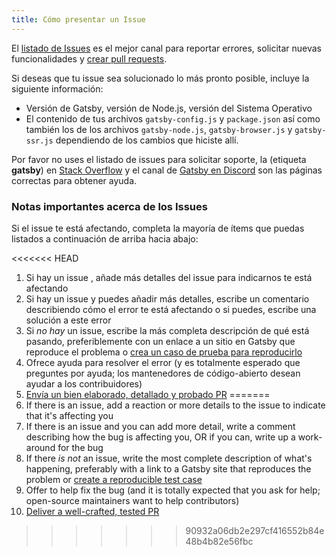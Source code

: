 ```yaml
---
title: Cómo presentar un Issue
---
```


El [listado de Issues](https://github.com/gatsbyjs/gatsby/issues) es el mejor canal para reportar errores, solicitar nuevas funcionalidades y [crear pull requests](/contributing/how-to-open-a-pull-request/).

Si deseas que tu issue sea solucionado lo más pronto posible, incluye la siguiente información:

- Versión de Gatsby, versión de Node.js, versión del Sistema Operativo
- El contenido de tus archivos `gatsby-config.js` y `package.json` así como
  también los de los archivos `gatsby-node.js`, `gatsby-browser.js` y `gatsby-ssr.js`
  dependiendo de los cambios que hiciste allí.

Por favor no uses el listado de issues para solicitar soporte, la (etiqueta **gatsby**) en [Stack Overflow](https://stackoverflow.com/questions/ask?tags=gatsby) y el canal de [Gatsby en Discord](https://gatsby.dev/discord) son las páginas correctas para obtener ayuda.

### Notas importantes acerca de los Issues

Si el issue te está afectando, completa la mayoría de ítems que puedas listados a continuación de arriba hacia abajo:

<<<<<<< HEAD
1.  Si hay un issue , añade más detalles del issue para indicarnos te está afectando
2.  Si hay un issue y puedes añadir más detalles, escribe un comentario describiendo cómo el error te está afectando o si puedes, escribe una solución a este error
3.  Si _no hay_ un issue, escribe la más completa descripción de qué está pasando, preferiblemente con un enlace a un sitio en Gatsby que reproduce el problema o [crea un caso de prueba para reproducirlo](/contributing/how-to-make-a-reproducible-test-case/)
4.  Ofrece ayuda para resolver el error (y es totalmente esperado que preguntes por ayuda; los mantenedores de código-abierto desean ayudar a los contribuidores)
5.  [Envía un bien elaborado, detallado y probado PR](/contributing/how-to-open-a-pull-request/)
=======
1.  If there is an issue, add a reaction or more details to the issue to indicate that it's affecting you
2.  If there is an issue and you can add more detail, write a comment describing how the bug is affecting you, OR if you can, write up a work-around for the bug
3.  If there _is not_ an issue, write the most complete description of what's happening, preferably with a link to a Gatsby site that reproduces the problem or [create a reproducible test case](/contributing/how-to-make-a-reproducible-test-case/)
4.  Offer to help fix the bug (and it is totally expected that you ask for help; open-source maintainers want to help contributors)
5.  [Deliver a well-crafted, tested PR](/contributing/how-to-open-a-pull-request/)
>>>>>>> 90932a06db2e297cf416552b84e48b4b82e56fbc
